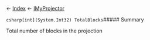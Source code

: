 ← [Index](Api-Index) ← [IMyProjector](Sandbox.ModAPI.Ingame.IMyProjector)

```csharp[int](System.Int32) TotalBlocks```##### Summary

Total number of blocks in the projection

